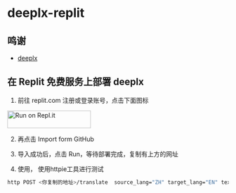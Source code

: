 # deeplx-replit

## 鸣谢
- [deeplx](https://github.com/OwO-Network/DeepLX)

## 在 Replit 免费服务上部署 deeplx

1. 前往 replit.com 注册或登录账号，点击下面图标
<a href="https://repl.it/github/shanyouli/deeplx-replit">
  <img alt="Run on Repl.it" src="https://repl.it/badge/github/shanyouli/deeplx-replit" style="height: 40px; width: 190px;" />
</a>

2. 再点击 Import form GitHub

3. 导入成功后，点击 Run，等待部署完成，复制有上方的网址

4. 使用， 使用httpie工具进行测试

``` sh
http POST <你复制的地址>/translate  source_lang="ZH" target_lang="EN" text="这个世界危在旦夕"
```

